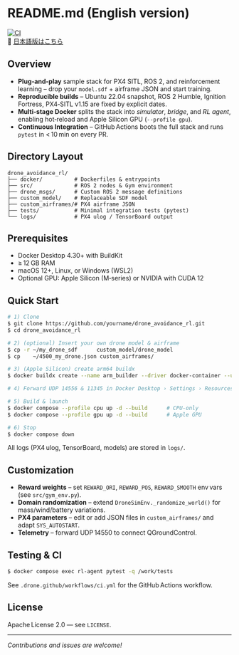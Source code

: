 # README.md (English version)
[![CI](https://github.com/yourname/drone_avoidance_rl/actions/workflows/ci.yml/badge.svg)](https://github.com/yourname/drone_avoidance_rl/actions)  
📘 [日本語版はこちら](README.ja.md)
## Overview

* **Plug‑and‑play** sample stack for PX4 SITL, ROS 2, and reinforcement learning – drop your `model.sdf` + airframe JSON and start training.
* **Reproducible builds** – Ubuntu 22.04 snapshot, ROS 2 Humble, Ignition Fortress, PX4‑SITL v1.15 are fixed by explicit dates.
* **Multi‑stage Docker** splits the stack into *simulator*, *bridge*, and *RL agent*, enabling hot‑reload and Apple Silicon GPU (`--profile gpu`).
* **Continuous Integration** – GitHub Actions boots the full stack and runs `pytest` in < 10 min on every PR.

## Directory Layout

```
drone_avoidance_rl/
├── docker/          # Dockerfiles & entrypoints
├── src/             # ROS 2 nodes & Gym environment
├── drone_msgs/      # Custom ROS 2 message definitions
├── custom_model/    # Replaceable SDF model
├── custom_airframes/# PX4 airframe JSON
├── tests/           # Minimal integration tests (pytest)
└── logs/            # PX4 ulog / TensorBoard output
```

## Prerequisites

* Docker Desktop 4.30+ with BuildKit
* ≥ 12 GB RAM
* macOS 12+, Linux, or Windows (WSL2)
* Optional GPU: Apple Silicon (M‑series) or NVIDIA with CUDA 12

## Quick Start

```bash
# 1) Clone
$ git clone https://github.com/yourname/drone_avoidance_rl.git
$ cd drone_avoidance_rl

# 2) (optional) Insert your own drone model & airframe
$ cp -r ~/my_drone_sdf      custom_model/drone_model
$ cp    ~/4500_my_drone.json custom_airframes/

# 3) (Apple Silicon) create arm64 buildx
$ docker buildx create --name arm_builder --driver docker-container --use || true

# 4) Forward UDP 14556 & 11345 in Docker Desktop › Settings › Resources › Networking

# 5) Build & launch
$ docker compose --profile cpu up -d --build      # CPU‑only
$ docker compose --profile gpu up -d --build      # Apple GPU

# 6) Stop
$ docker compose down
```

All logs (PX4 ulog, TensorBoard, models) are stored in `logs/`.

## Customization

* **Reward weights** – set `REWARD_ORI`, `REWARD_POS`, `REWARD_SMOOTH` env vars (see `src/gym_env.py`).
* **Domain randomization** – extend `DroneSimEnv._randomize_world()` for mass/wind/battery variations.
* **PX4 parameters** – edit or add JSON files in `custom_airframes/` and adapt `SYS_AUTOSTART`.
* **Telemetry** – forward UDP 14550 to connect QGroundControl.

## Testing & CI

```bash
$ docker compose exec rl-agent pytest -q /work/tests
```

See `.drone.github/workflows/ci.yml` for the GitHub Actions workflow.

## License

Apache License 2.0 — see `LICENSE`.

---

*Contributions and issues are welcome!*
